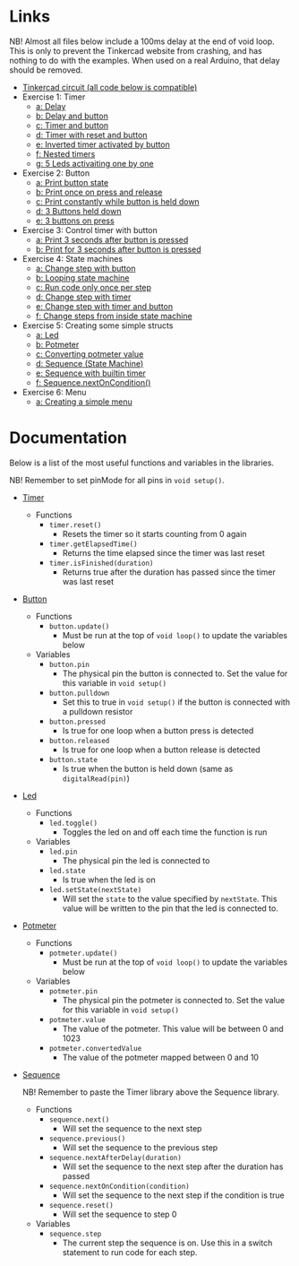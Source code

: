 # Links
NB! Almost all files below include a 100ms delay at the end of void loop. This is only to prevent the Tinkercad website from crashing, and has nothing to do with the examples. When used on a real Arduino, that delay should be removed.

- [Tinkercad circuit (all code below is compatible)](https://www.tinkercad.com/things/b48GpZnqZP3)
- Exercise 1: Timer
    - [a: Delay](./Exercises/1a/1a.ino)
    - [b: Delay and button](./Exercises/1b/1b.ino)
    - [c: Timer and button](./Exercises/1c/1c.ino)
    - [d: Timer with reset and button](./Exercises/1d/1d.ino)
    - [e: Inverted timer activated by button](./Exercises/1e/1e.ino)
    - [f: Nested timers](./Exercises/1f/1f.ino)
    - [g: 5 Leds activaiting one by one](./Exercises/1g/1g.ino)
- Exercise 2: Button
    - [a: Print button state](./Exercises/2a/2a.ino)
    - [b: Print once on press and release](./Exercises/2b/2b.ino)
    - [c: Print constantly while button is held down](./Exercises/2c/2c.ino)
    - [d: 3 Buttons held down](./Exercises/2d/2d.ino)
    - [e: 3 buttons on press](./Exercises/2e/2e.ino)
- Exercise 3: Control timer with button
    - [a: Print 3 seconds after button is pressed](./Exercises/3a/3a.ino)
    - [b: Print for 3 seconds after button is pressed](./Exercises/3b/3b.ino)
- Exercise 4: State machines
    - [a: Change step with button](./Exercises/4a/4a.ino)
    - [b: Looping state machine](./Exercises/4b/4b.ino)
    - [c: Run code only once per step](./Exercises/4c/4c.ino)
    - [d: Change step with timer](./Exercises/4d/4d.ino)
    - [e: Change step with timer and button](./Exercises/4e/4e.ino)
    - [f: Change steps from inside state machine](./Exercises/4f/4f.ino)
- Exercise 5: Creating some simple structs
    - [a: Led](./Exercises/5a/5a.ino)
    - [b: Potmeter](./Exercises/5b/5b.ino)
    - [c: Converting potmeter value](./Exercises/5c/5c.ino)
    - [d: Sequence (State Machine)](./Exercises/5d/5d.ino)
    - [e: Sequence with builtin timer](./Exercises/5e/5e.ino)
    - [f: Sequence.nextOnCondition()](./Exercises/5f/5f.ino)
- Exercise 6: Menu
    - [a: Creating a simple menu](./Exercises/6a/6a.ino)

# Documentation
Below is a list of the most useful functions and variables in the libraries.

NB! Remember to set pinMode for all pins in ```void setup()```.

- [Timer](./Libraries/Timer/Timer.ino)
    - Functions
        - ```timer.reset()```
            - Resets the timer so it starts counting from 0 again
        - ```timer.getElapsedTime()```
            - Returns the time elapsed since the timer was last reset
        - ```timer.isFinished(duration)```
            - Returns true after the duration has passed since the timer was last reset
- [Button](./Libraries/Button/Button.ino)
    - Functions
        - ```button.update()```
            - Must be run at the top of ```void loop()``` to update the variables below
    - Variables
        - ```button.pin```
            - The physical pin the button is connected to. Set the value for this variable in ```void setup()```
        - ```button.pulldown```
            - Set this to true in ```void setup()``` if the button is connected with a pulldown resistor
        - ```button.pressed```
            - Is true for one loop when a button press is detected
        - ```button.released```
            - Is true for one loop when a button release is detected
        - ```button.state```
            - Is true when the button is held down (same as ```digitalRead(pin)```)
- [Led](./Libraries/Led/Led.ino)
    - Functions
        - ```led.toggle()```
            - Toggles the led on and off each time the function is run
    - Variables
        - ```led.pin```
            - The physical pin the led is connected to
        - ```led.state```
            - Is true when the led is on
        - ```led.setState(nextState)```
            - Will set the ```state``` to the value specified by ```nextState```. This value will be written to the pin that the led is connected to.
- [Potmeter](./Libraries/Potmeter/Potmeter.ino)
    - Functions
        - ```potmeter.update()```
            - Must be run at the top of ```void loop()``` to update the variables below
    - Variables
        - ```potmeter.pin```
            - The physical pin the potmeter is connected to. Set the value for this variable in ```void setup()```
        - ```potmeter.value```
            - The value of the potmeter. 
        This value will be between 0 and 1023
        - ```potmeter.convertedValue```
            - The value of the potmeter mapped between 0 and 10
- [Sequence](./Libraries/Sequence/Sequence.ino)
    
    NB! Remember to paste the Timer library above the Sequence library.
    - Functions
        - ```sequence.next()```
            - Will set the sequence to the next step
        - ```sequence.previous()```
            - Will set the sequence to the previous step
        - ```sequence.nextAfterDelay(duration)```
            - Will set the sequence to the next step after the duration has passed
        - ```sequence.nextOnCondition(condition)```
            - Will set the sequence to the next step if the condition is true
        - ```sequence.reset()```
            - Will set the sequence to step 0
    - Variables
        - ```sequence.step```
            - The current step the sequence is on. Use this in a switch statement to run code for each step.